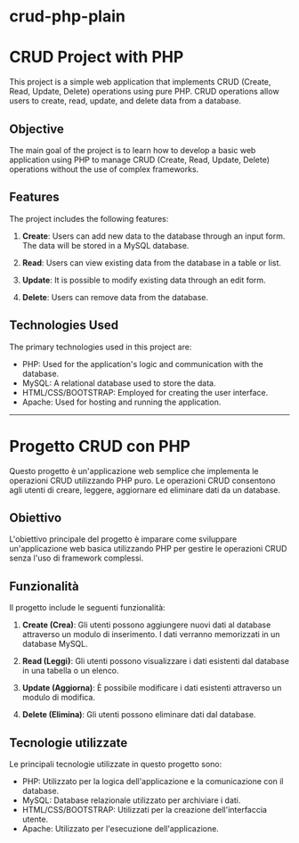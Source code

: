 # crud-php-plain

# CRUD Project with PHP

This project is a simple web application that implements CRUD (Create, Read, Update, Delete) operations using pure PHP. CRUD operations allow users to create, read, update, and delete data from a database.

## Objective

The main goal of the project is to learn how to develop a basic web application using PHP to manage CRUD (Create, Read, Update, Delete) operations without the use of complex frameworks.

## Features

The project includes the following features:

1. **Create**: Users can add new data to the database through an input form. The data will be stored in a MySQL database.

2. **Read**: Users can view existing data from the database in a table or list.

3. **Update**: It is possible to modify existing data through an edit form.

4. **Delete**: Users can remove data from the database.

## Technologies Used

The primary technologies used in this project are:

- PHP: Used for the application's logic and communication with the database.
- MySQL: A relational database used to store the data.
- HTML/CSS/BOOTSTRAP: Employed for creating the user interface.
- Apache: Used for hosting and running the application.


----------------------------------------------------------------------
# Progetto CRUD con PHP

Questo progetto è un'applicazione web semplice che implementa le operazioni CRUD utilizzando PHP puro. Le operazioni CRUD consentono agli utenti di creare, leggere, aggiornare ed eliminare dati da un database.

## Obiettivo

L'obiettivo principale del progetto è imparare come sviluppare un'applicazione web basica utilizzando PHP per gestire le operazioni CRUD senza l'uso di framework complessi.

## Funzionalità

Il progetto include le seguenti funzionalità:

1. **Create (Crea)**: Gli utenti possono aggiungere nuovi dati al database attraverso un modulo di inserimento. I dati verranno memorizzati in un database MySQL.

2. **Read (Leggi)**: Gli utenti possono visualizzare i dati esistenti dal database in una tabella o un elenco.

3. **Update (Aggiorna)**: È possibile modificare i dati esistenti attraverso un modulo di modifica.

4. **Delete (Elimina)**: Gli utenti possono eliminare dati dal database.

## Tecnologie utilizzate

Le principali tecnologie utilizzate in questo progetto sono:

- PHP: Utilizzato per la logica dell'applicazione e la comunicazione con il database.
- MySQL: Database relazionale utilizzato per archiviare i dati.
- HTML/CSS/BOOTSTRAP: Utilizzati per la creazione dell'interfaccia utente.
- Apache: Utilizzato per l'esecuzione dell'applicazione.
